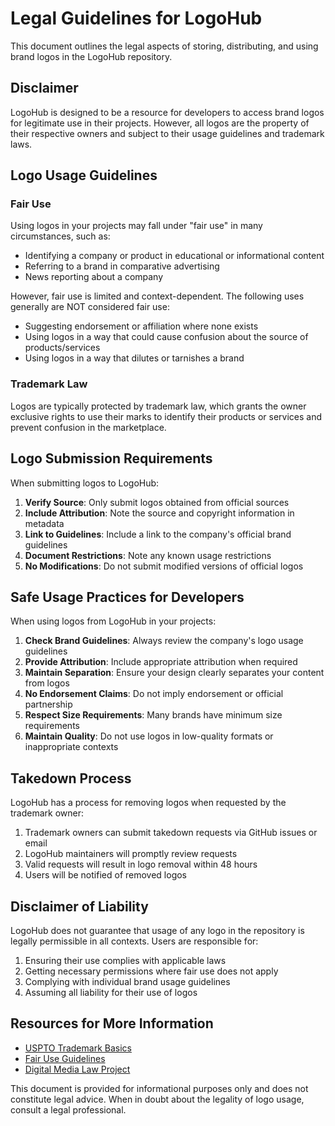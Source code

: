 # Legal Guidelines for LogoHub

This document outlines the legal aspects of storing, distributing, and using brand logos in the LogoHub repository.

## Disclaimer

LogoHub is designed to be a resource for developers to access brand logos for legitimate use in their projects. However, all logos are the property of their respective owners and subject to their usage guidelines and trademark laws.

## Logo Usage Guidelines

### Fair Use

Using logos in your projects may fall under "fair use" in many circumstances, such as:

- Identifying a company or product in educational or informational content
- Referring to a brand in comparative advertising
- News reporting about a company

However, fair use is limited and context-dependent. The following uses generally are NOT considered fair use:

- Suggesting endorsement or affiliation where none exists
- Using logos in a way that could cause confusion about the source of products/services
- Using logos in a way that dilutes or tarnishes a brand

### Trademark Law

Logos are typically protected by trademark law, which grants the owner exclusive rights to use their marks to identify their products or services and prevent confusion in the marketplace.

## Logo Submission Requirements

When submitting logos to LogoHub:

1. **Verify Source**: Only submit logos obtained from official sources
2. **Include Attribution**: Note the source and copyright information in metadata
3. **Link to Guidelines**: Include a link to the company's official brand guidelines
4. **Document Restrictions**: Note any known usage restrictions
5. **No Modifications**: Do not submit modified versions of official logos

## Safe Usage Practices for Developers

When using logos from LogoHub in your projects:

1. **Check Brand Guidelines**: Always review the company's logo usage guidelines
2. **Provide Attribution**: Include appropriate attribution when required
3. **Maintain Separation**: Ensure your design clearly separates your content from logos
4. **No Endorsement Claims**: Do not imply endorsement or official partnership
5. **Respect Size Requirements**: Many brands have minimum size requirements
6. **Maintain Quality**: Do not use logos in low-quality formats or inappropriate contexts

## Takedown Process

LogoHub has a process for removing logos when requested by the trademark owner:

1. Trademark owners can submit takedown requests via GitHub issues or email
2. LogoHub maintainers will promptly review requests
3. Valid requests will result in logo removal within 48 hours
4. Users will be notified of removed logos

## Disclaimer of Liability

LogoHub does not guarantee that usage of any logo in the repository is legally permissible in all contexts. Users are responsible for:

1. Ensuring their use complies with applicable laws
2. Getting necessary permissions where fair use does not apply
3. Complying with individual brand usage guidelines
4. Assuming all liability for their use of logos

## Resources for More Information

- [USPTO Trademark Basics](https://www.uspto.gov/trademarks/basics)
- [Fair Use Guidelines](https://www.copyright.gov/fair-use/)
- [Digital Media Law Project](https://www.dmlp.org/legal-guide/using-trademarks-others)

This document is provided for informational purposes only and does not constitute legal advice. When in doubt about the legality of logo usage, consult a legal professional.
